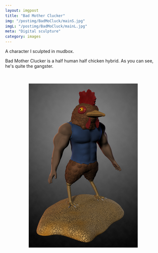 ```yaml
---
layout: imgpost
title: "Bad Mother Clucker"
img: "/postimg/BadMoCluck/mainS.jpg"
imgL: "/postimg/BadMoCluck/mainL.jpg"
meta: "Digital sculpture"
category: images
---
```


<div class="WideTextBox">
<p>A character I sculpted in mudbox.</p>
<p> Bad Mother Clucker is a half human half chicken hybrid. As you can see, he's quite the gangster.</p><br><br>
<div style="text-align:center;">
<img style="max-width:70%;" src="/postimg/BadMoCluck/RenderedShot.jpg"><br><br>
</div>
</div>